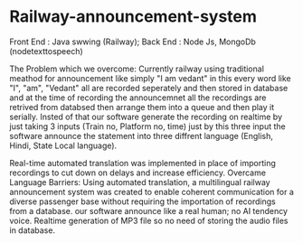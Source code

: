 # Railway-announcement-system
Front End : Java swwing (Railway); Back End : Node Js, MongoDb (nodetexttospeech)

The Problem which we overcome: Currently railway using traditional meathod for announcement like simply "I am vedant" in this every word like "I", "am", "Vedant" all are recorded seperately and then stored in database and at the time of recording the announcemnet all the recordings are retrived from databsed then arrange them into a queue and then play it serially. Insted of that our software generate the recording on realtime by just taking 3 inputs (Train no, Platform no, time) just by this three input the software announce the statement into three diffrent language (English, Hindi, State Local language).

Real-time automated translation was implemented in place of importing recordings to cut down on delays and increase efficiency. Overcame Language Barriers: Using automated translation, a multilingual railway announcement system was created to enable coherent communication for a diverse passenger base without requiring the importation of recordings from a database. our software announce like a real human; no AI tendency voice. Realtime generation of MP3 file so no need of storing the audio files in database.
